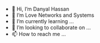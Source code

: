 - 👋 Hi, I’m Danyal Hassan
- 👀 I’m Love Networks and Systems
- 🌱 I’m currently learning ...
- 💞️ I’m looking to collaborate on ...
- 📫 How to reach me ...

<!---
danyalhassan1/danyalhassan1 is a ✨ special ✨ repository because its `README.md` (this file) appears on your GitHub profile.
You can click the Preview link to take a look at your changes.
--->
